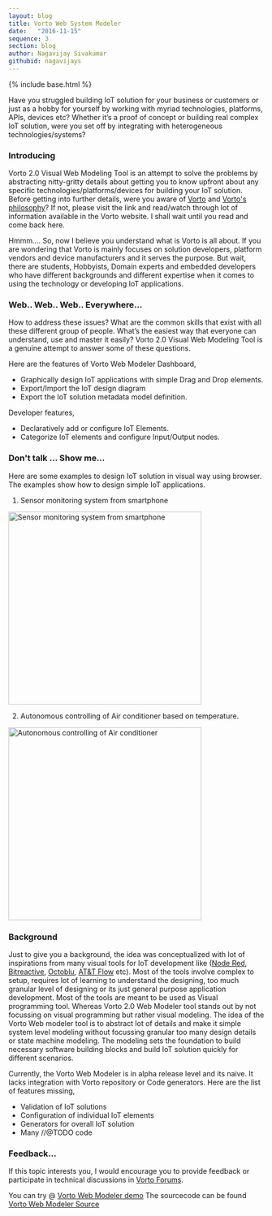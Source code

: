 ```yaml
---
layout: blog
title: Vorto Web System Modeler
date:   "2016-11-15"
sequence: 3
section: blog
author: Nagavijay Sivakumar
githubid: nagavijays
---
```

{% include base.html %}

Have you struggled building IoT solution for your business or customers or just as a hobby for yourself by 
working with myriad technologies, platforms, APIs, devices etc? Whether it’s a proof of concept or building real
complex IoT solution, were you set off by integrating with heterogeneous technologies/systems?

<!--more-->

### Introducing
Vorto 2.0 Visual Web Modeling Tool is an attempt to solve the problems by abstracting 
nitty-gritty details about getting you to know upfront about any specific technologies/platforms/devices 
for building your IoT solution. Before getting into further details, were you aware of [Vorto](http://www.eclipse.org/vorto/) 
and [Vorto's philosophy](http://www.eclipse.org/vorto/overview/vorto_overview.html)? 
If not, please visit the link and read/watch through lot of information available in the Vorto website. I shall wait until you read and come back here.

Hmmm.... So, now I believe you understand what is Vorto is all about. If you are wondering that Vorto is mainly focuses on solution developers, platform vendors and device manufacturers and it serves the purpose. But wait, there are students, Hobbyists, Domain experts and embedded developers who have different backgrounds and different expertise when it comes to using the technology or developing IoT applications.

### Web.. Web.. Web.. Everywhere...

How to address these issues? What are the common skills that exist with all these different group of people. What’s the easiest way that everyone can understand, use and master it easily?
Vorto 2.0 Visual Web Modeling Tool is a genuine attempt to answer some of these questions.

Here are the features of Vorto Web Modeler Dashboard,

- Graphically design IoT applications with simple Drag and Drop elements.
- Export/Import the IoT design diagram
- Export the IoT solution metadata model definition.

Developer features,

- Declaratively add or configure IoT Elements.
- Categorize IoT elements and configure Input/Output nodes.


### Don't talk ... Show me...

Here are some examples to design IoT solution in visual way using browser. 
The examples show how to design simple IoT applications. 

1) Sensor monitoring system from smartphone

<img alt="Sensor monitoring system from smartphone" class="noshadow" src="{{$base}}/img/blogpics/VortoWebPhone.gif" width="380" alt="Sensor monitoring system from smartphone">


2) Autonomous controlling of Air conditioner based on temperature.

<img alt="Autonomous controlling of Air conditioner" class="noshadow" src="{{$base}}/img/blogpics/VortoWebAircon.gif" width="380" alt="Autonomous controlling of Air conditioner">



### Background

Just to give you a background, the idea was conceptualized with lot of inspirations from many visual tools for IoT development like ([Node Red](https://nodered.org/), [Bitreactive](http://www.bitreactive.com/), [Octoblu](https://www.octoblu.com/), [AT&T Flow](https://flow.att.com/) etc). 
Most of the tools involve complex to setup, requires lot of learning to understand the designing, 
too much granular level of designing or its just general purpose application development.
Most of the tools are meant to be used as Visual programming tool. 
Whereas Vorto 2.0 Web Modeler tool stands out by not focussing on visual programming but rather visual modeling.
The idea of the Vorto Web modeler tool is to abstract lot of details and 
make it simple system level modeling without focussing granular too many design details or state machine modeling. 
The modeling sets the foundation to build necessary software building blocks and build IoT solution quickly for different scenarios. 

Currently, the Vorto Web Modeler is in alpha release level and its naive. It lacks integration with Vorto repository or Code generators. Here are the list of features missing,

- Validation of IoT solutions
- Configuration of individual IoT elements
- Generators for overall IoT solution
- Many //@TODO code

### Feedback...
If this topic interests you, I would encourage you to provide feedback or participate in technical discussions in [Vorto Forums](http://eclipse.org/forums/eclipse.vorto).

You can try @ [Vorto Web Modeler demo](https://nagavijays.github.io/vorto-web-modeler/)
The sourcecode can be found [Vorto Web Modeler Source](https://github.com/nagavijays/vorto-web-modeler)
